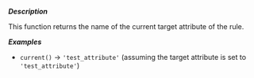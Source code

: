 ***Description***

This function returns the name of the current target attribute of the rule.

***Examples***
- `current()` &#8594; `'test_attribute'` (assuming the target attribute is set to `'test_attribute'`)
